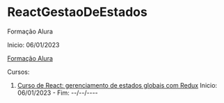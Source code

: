 # ReactGestaoDeEstados

Formação Alura

Inicio: 06/01/2023

[Formação Alura](https://cursos.alura.com.br/formacao-react-gestao-estados)

Cursos:

1. [Curso de React: gerenciamento de estados globais com Redux](https://cursos.alura.com.br/course/react-gerenciamento-estados-globais-redux) Inicio: 06/01/2023 - Fim: --/--/----
